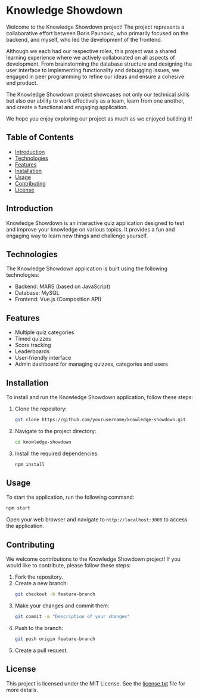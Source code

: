 # Knowledge Showdown

Welcome to the Knowledge Showdown project! The project represents a collaborative effort between Boris Paunovic, who primarily focused on the backend, and myself, who led the development of the frontend.

Although we each had our respective roles, this project was a shared learning experience where we actively collaborated on all aspects of development. From brainstorming the database structure and designing the user interface to implementing functionality and debugging issues, we engaged in peer programming to refine our ideas and ensure a cohesive end product.

The Knowledge Showdown project showcases not only our technical skills but also our ability to work effectively as a team, learn from one another, and create a functional and engaging application.

We hope you enjoy exploring our project as much as we enjoyed building it!

## Table of Contents

- [Introduction](#introduction)
- [Technologies](#technologies)
- [Features](#features)
- [Installation](#installation)
- [Usage](#usage)
- [Contributing](#contributing)
- [License](#license)

## Introduction

Knowledge Showdown is an interactive quiz application designed to test and improve your knowledge on various topics. It provides a fun and engaging way to learn new things and challenge yourself.

## Technologies

The Knowledge Showdown application is built using the following technologies:

- Backend: MARS (based on JavaScript)
- Database: MySQL
- Frontend: Vue.js (Composition API)

## Features

- Multiple quiz categories
- Timed quizzes
- Score tracking
- Leaderboards
- User-friendly interface
- Admin dashboard for managing quizzes, categories and users

## Installation

To install and run the Knowledge Showdown application, follow these steps:

1. Clone the repository:
   ```bash
   git clone https://github.com/yourusername/knowledge-showdown.git
   ```
2. Navigate to the project directory:
   ```bash
   cd knowledge-showdown
   ```
3. Install the required dependencies:
   ```bash
   npm install
   ```

## Usage

To start the application, run the following command:

```bash
npm start
```

Open your web browser and navigate to `http://localhost:3000` to access the application.

## Contributing

We welcome contributions to the Knowledge Showdown project! If you would like to contribute, please follow these steps:

1. Fork the repository.
2. Create a new branch:
   ```bash
   git checkout -b feature-branch
   ```
3. Make your changes and commit them:
   ```bash
   git commit -m "Description of your changes"
   ```
4. Push to the branch:
   ```bash
   git push origin feature-branch
   ```
5. Create a pull request.

## License

This project is licensed under the MIT License. See the [license.txt](../license.txt) file for more details.
